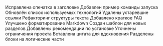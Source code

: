 Исправлена опечатка в заголовке
Добавлен пример команды запуска
Обновлён список используемых технологий
Удалены устаревшие ссылки
Рефакторинг структуры текста
Добавлено краткое FAQ
Улучшено форматирование Markdown
Создан шаблон для новых разделов
Добавлены рекомендации по установке
Уточнены ограничения проекта
Вставлена цитата для вдохновения
Разделены блоки на логические части